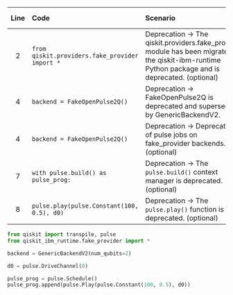 | Line | Code | Scenario | Scenario Id | Reference | Artifact | Refactoring |
| :--: | :--- | :------- | :---------: | :-------: | :------- | :---------- |
| 2 | `from qiskit.providers.fake_provider import *` | Deprecation -> The qiskit.providers.fake_provider module has been migrated to the qiskit-ibm-runtime Python package and is deprecated. (optional) | 23 | e6060d0b-af91-4a01-b996-9b15437b5793 | qiskit.providers.fake_provider | `from qiskit_ibm_runtime.fake_provider import *` |
| 4 | `backend = FakeOpenPulse2Q()` | Deprecation -> FakeOpenPulse2Q is deprecated and superseded by GenericBackendV2. | 39 | 804bc312-98a2-49f4-879f-78949fb777aa | FakeOpenPulse2Q | `backend = GenericBackendV2(num_qubits=2)` |
| 4 | `backend = FakeOpenPulse2Q()` | Deprecation -> Deprecation of pulse jobs on fake_provider backends. (optional) | 6 | cfbb0eb4-ee5f-4b9f-a316-bdddcbe42a14 | FakeOpenPulse2Q | |
| 7 | `with pulse.build() as pulse_prog:` | Deprecation -> The `pulse.build()` context manager is deprecated. (optional) | * | Internal Knowledge | pulse.build | `pulse_prog = pulse.Schedule()` |
| 8 | `pulse.play(pulse.Constant(100, 0.5), d0)` | Deprecation -> The `pulse.play()` function is deprecated. (optional) | * | Internal Knowledge | pulse.play | `pulse_prog.append(pulse.Play(pulse.Constant(100, 0.5), d0))` |


```python
from qiskit import transpile, pulse
from qiskit_ibm_runtime.fake_provider import *

backend = GenericBackendV2(num_qubits=2)

d0 = pulse.DriveChannel(0)

pulse_prog = pulse.Schedule()
pulse_prog.append(pulse.Play(pulse.Constant(100, 0.5), d0))
```